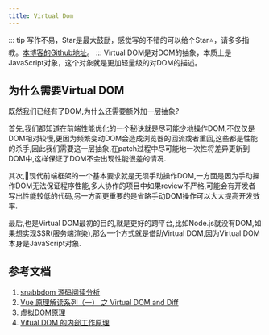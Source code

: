 ```yaml
---
title: Virtual Dom
---
```

::: tip
写作不易，Star是最大鼓励，感觉写的不错的可以给个Star⭐，请多多指教。[本博客的Github地址](https://github.com/liujie2019/VuePress-Blog)。
:::
Virtual DOM是对DOM的抽象，本质上是JavaScript对象，这个对象就是更加轻量级的对DOM的描述。
## 为什么需要Virtual DOM
既然我们已经有了DOM,为什么还需要额外加一层抽象?

首先,我们都知道在前端性能优化的一个秘诀就是尽可能少地操作DOM,不仅仅是DOM相对较慢,更因为频繁变动DOM会造成浏览器的回流或者重回,这些都是性能的杀手,因此我们需要这一层抽象,在patch过程中尽可能地一次性将差异更新到DOM中,这样保证了DOM不会出现性能很差的情况.

其次,现代前端框架的一个基本要求就是无须手动操作DOM,一方面是因为手动操作DOM无法保证程序性能,多人协作的项目中如果review不严格,可能会有开发者写出性能较低的代码,另一方面更重要的是省略手动DOM操作可以大大提高开发效率.

最后,也是Virtual DOM最初的目的,就是更好的跨平台,比如Node.js就没有DOM,如果想实现SSR(服务端渲染),那么一个方式就是借助Virtual DOM,因为Virtual DOM本身是JavaScript对象.

## 参考文档
1. [snabbdom 源码阅读分析](https://github.com/steinslin/note/blob/master/2018-08-16__snabbdom%E9%98%85%E8%AF%BB.md)
2. [Vue 原理解读系列（一） 之 Virtual DOM and Diff](https://macsalvation.net/dive-deep-into-vue-part-1-vdom-and-diff/)
3. [虚拟DOM原理](https://www.cxymsg.com/guide/virtualDom.html#%E4%B8%BA%E4%BB%80%E4%B9%88%E9%9C%80%E8%A6%81virtual-dom)
4. [Vitual DOM 的内部工作原理](https://efe.baidu.com/blog/the-inner-workings-of-virtual-dom/)